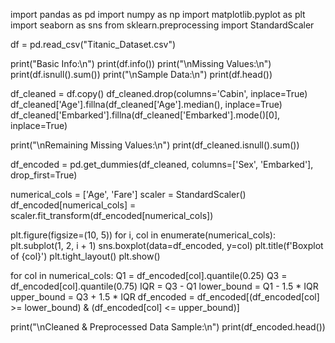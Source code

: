 import pandas as pd
import numpy as np
import matplotlib.pyplot as plt
import seaborn as sns
from sklearn.preprocessing import StandardScaler

df = pd.read_csv("Titanic_Dataset.csv")

print("Basic Info:\n")
print(df.info())
print("\nMissing Values:\n")
print(df.isnull().sum())
print("\nSample Data:\n")
print(df.head())

df_cleaned = df.copy()
df_cleaned.drop(columns='Cabin', inplace=True)
df_cleaned['Age'].fillna(df_cleaned['Age'].median(), inplace=True)
df_cleaned['Embarked'].fillna(df_cleaned['Embarked'].mode()[0], inplace=True)

print("\nRemaining Missing Values:\n")
print(df_cleaned.isnull().sum())

df_encoded = pd.get_dummies(df_cleaned, columns=['Sex', 'Embarked'], drop_first=True)

numerical_cols = ['Age', 'Fare']
scaler = StandardScaler()
df_encoded[numerical_cols] = scaler.fit_transform(df_encoded[numerical_cols])

plt.figure(figsize=(10, 5))
for i, col in enumerate(numerical_cols):
    plt.subplot(1, 2, i + 1)
    sns.boxplot(data=df_encoded, y=col)
    plt.title(f'Boxplot of {col}')
plt.tight_layout()
plt.show()

for col in numerical_cols:
    Q1 = df_encoded[col].quantile(0.25)
    Q3 = df_encoded[col].quantile(0.75)
    IQR = Q3 - Q1
    lower_bound = Q1 - 1.5 * IQR
    upper_bound = Q3 + 1.5 * IQR
    df_encoded = df_encoded[(df_encoded[col] >= lower_bound) & (df_encoded[col] <= upper_bound)]

print("\nCleaned & Preprocessed Data Sample:\n")
print(df_encoded.head())
